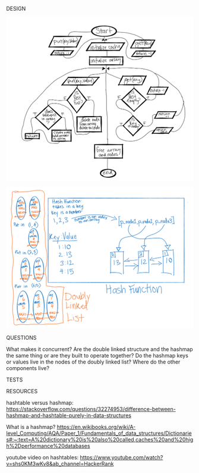 DESIGN

![](synthesis_flowchart.PNG)

![](synthesis_diagrams_one.PNG)

QUESTIONS

What makes it concurrent?
Are the double linked structure and the hashmap the same thing or are they built to operate together?
Do the hashmap keys or values live in the nodes of the doubly linked list? Where do the other components live?

TESTS




RESOURCES

hashtable versus hashmap: https://stackoverflow.com/questions/32274953/difference-between-hashmap-and-hashtable-purely-in-data-structures

What is a hashmap? https://en.wikibooks.org/wiki/A-level_Computing/AQA/Paper_1/Fundamentals_of_data_structures/Dictionaries#:~:text=A%20dictionary%20is%20also%20called,caches%20and%20high%2Dperformance%20databases

youtube video on hashtables: https://www.youtube.com/watch?v=shs0KM3wKv8&ab_channel=HackerRank
